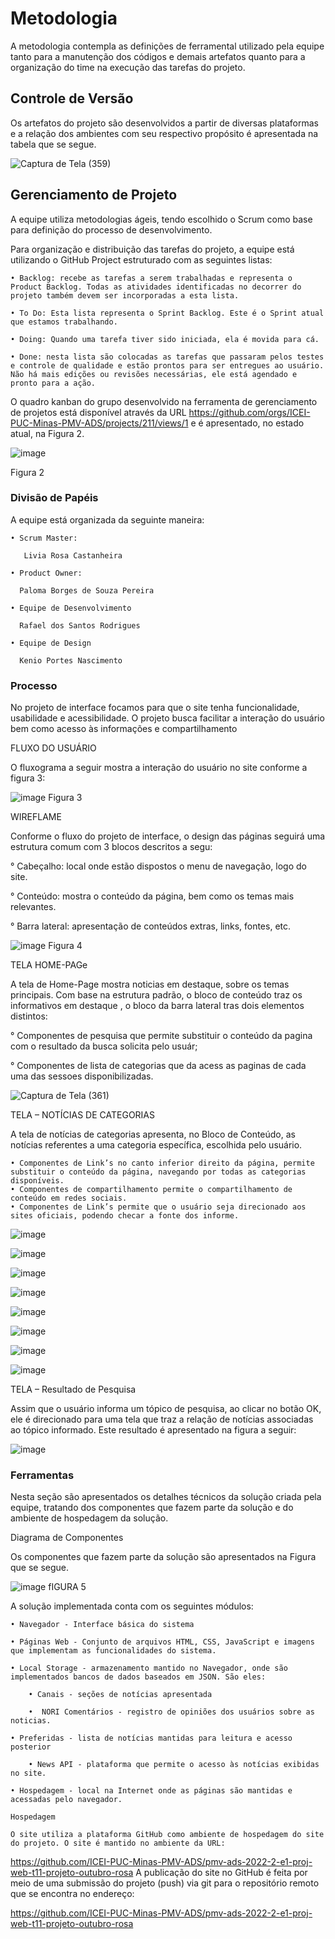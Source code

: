 
# Metodologia

A metodologia contempla as definições de ferramental utilizado pela equipe tanto para a manutenção dos códigos e demais artefatos quanto para a organização do time na execução das tarefas do projeto.

## Controle de Versão

Os artefatos do projeto são desenvolvidos a partir de diversas plataformas e a relação dos ambientes com seu respectivo propósito é apresentada na tabela que se segue. 

![Captura de Tela (359)](https://user-images.githubusercontent.com/117127986/204016239-0a142d15-9ef1-4fab-9491-3af836bd4a76.png)

## Gerenciamento de Projeto

A equipe utiliza metodologias ágeis, tendo escolhido o Scrum como base para definição do processo de desenvolvimento.

Para organização e distribuição das tarefas do projeto, a equipe está utilizando o GitHub Project  estruturado com as seguintes listas: 

    • Backlog: recebe as tarefas a serem trabalhadas e representa o Product Backlog. Todas as atividades identificadas no decorrer do projeto também devem ser incorporadas a esta lista.
        
    • To Do: Esta lista representa o Sprint Backlog. Este é o Sprint atual que estamos trabalhando.
    
    • Doing: Quando uma tarefa tiver sido iniciada, ela é movida para cá.
    
    • Done: nesta lista são colocadas as tarefas que passaram pelos testes e controle de qualidade e estão prontos para ser entregues ao usuário. Não há mais edições ou revisões necessárias, ele está agendado e pronto para a ação.
    
O quadro kanban do grupo desenvolvido na ferramenta de gerenciamento de projetos está disponível através da URL https://github.com/orgs/ICEI-PUC-Minas-PMV-ADS/projects/211/views/1 e é apresentado, no estado atual, na Figura 2.



![image](https://user-images.githubusercontent.com/117127986/204019362-fbfa5b1e-2235-4db6-ae6c-3c2b2d39fd76.png)

Figura  2    

### Divisão de Papéis

A equipe está organizada da seguinte maneira:

    • Scrum Master:
    
       Livia Rosa Castanheira
       
    • Product Owner: 
    
      Paloma Borges de Souza Pereira 
      
    • Equipe de Desenvolvimento
    
      Rafael dos Santos Rodrigues
      
    • Equipe de Design
    
      Kenio Portes Nascimento
      

### Processo

No projeto de interface focamos para que o site tenha funcionalidade, usabilidade e acessibilidade. O projeto busca facilitar a interação do usuário bem como acesso às informações e compartilhamento

FLUXO DO USUÁRIO

O fluxograma a seguir mostra a interação do usuário no site conforme a figura 3: 

![image](https://user-images.githubusercontent.com/117127986/204020821-c8612135-a7bd-4b03-bcbd-8300f00efffd.png)
                                     Figura 3
                                     
WIREFLAME

Conforme o fluxo do projeto de interface, o design das páginas seguirá uma estrutura comum com 3 blocos descritos a segu:

° Cabeçalho: local onde estão dispostos o menu de navegação, logo do site.

° Conteúdo: mostra o conteúdo da página, bem como os temas mais relevantes.

° Barra lateral: apresentação de conteúdos extras, links, fontes, etc. 

![image](https://user-images.githubusercontent.com/117127986/204021474-ce2289d2-0a8f-4caa-b77d-ef660b66f731.png)
                                            Figura 4
 
 TELA HOME-PAGe

A tela de  Home-Page  mostra noticias em destaque, sobre os temas principais.
Com base na estrutura padrão, o bloco de conteúdo  traz  os informativos em destaque , o bloco da barra lateral tras  dois elementos distintos:

° Componentes de pesquisa que permite substituir o conteúdo da pagina com o resultado da busca  solicita pelo usuár;

° Componentes de lista de categorias  que da  acess as paginas  de cada uma das sessoes  disponibilizadas.

![Captura de Tela (361)](https://user-images.githubusercontent.com/117127986/204024099-2ccb9c7f-58a5-4de5-9ef5-7047b2624902.png)


TELA – NOTÍCIAS DE CATEGORIAS 

A tela de notícias de categorias apresenta, no Bloco de Conteúdo, as notícias referentes a uma categoria específica, escolhida pelo usuário. 

    • Componentes de Link’s no canto inferior direito da página, permite substituir o conteúdo da página, navegando por todas as categorias disponíveis. 
    • Componentes de compartilhamento permite o compartilhamento de conteúdo em redes sociais.  
    • Componentes de Link’s permite que o usuário seja direcionado aos sites oficiais, podendo checar a fonte dos informe. 


![image](https://user-images.githubusercontent.com/117127986/204029818-35b39137-b96a-46cc-97b0-d24f1bd5ccad.png)

![image](https://user-images.githubusercontent.com/117127986/204029922-9ba5224b-446d-4fb1-bbe1-06e2a5758f7c.png)

![image](https://user-images.githubusercontent.com/117127986/204030037-dbc56934-7ce1-4919-aa86-67043836150c.png)

![image](https://user-images.githubusercontent.com/117127986/204030312-5fe591f2-97f7-459b-8936-f43201a16aac.png)

![image](https://user-images.githubusercontent.com/117127986/204030361-8514280e-f33b-4441-a4e5-855395b18fff.png)

![image](https://user-images.githubusercontent.com/117127986/204030445-6bd159a4-608d-4654-ad3c-35fe34ea858f.png)

![image](https://user-images.githubusercontent.com/117127986/204030466-21b7caf2-8e19-46f5-92f0-460a4a7e7213.png)

![image](https://user-images.githubusercontent.com/117127986/204030511-b24d53c6-a19f-4127-8514-d0d8011c32da.png)

TELA – Resultado de Pesquisa 

Assim que o usuário informa um tópico de pesquisa, ao clicar no botão OK, ele é direcionado para uma tela que traz a relação de notícias associadas ao tópico informado. 
Este resultado é apresentado na figura a seguir: 

![image](https://user-images.githubusercontent.com/117127986/204030577-a94ff46c-d60a-47d8-886e-ca40df8d514a.png)






### Ferramentas

Nesta seção são apresentados os detalhes técnicos da solução criada pela equipe, tratando dos componentes que fazem parte da solução e do ambiente de hospedagem da solução.

Diagrama de Componentes

Os componentes que fazem parte da solução são apresentados na Figura que se segue.


![image](https://user-images.githubusercontent.com/117127986/204031021-ba102b5b-0922-493a-97dc-f56b5486883e.png)
                               fIGURA  5


A solução implementada conta com os seguintes módulos:

    • Navegador - Interface básica do sistema
    
    • Páginas Web - Conjunto de arquivos HTML, CSS, JavaScript e imagens que implementam as funcionalidades do sistema.
    
    • Local Storage - armazenamento mantido no Navegador, onde são implementados bancos de dados baseados em JSON. São eles: 
   
        • Canais - seções de notícias apresentada
        
        •  NORI Comentários - registro de opiniões dos usuários sobre as  noticias.
        
    • Preferidas - lista de notícias mantidas para leitura e acesso posterior 
    
        • News API - plataforma que permite o acesso às notícias exibidas no site.
       
    • Hospedagem - local na Internet onde as páginas são mantidas e acessadas pelo navegador.  
    
    Hospedagem
    
    O site utiliza a plataforma GitHub como ambiente de hospedagem do site do projeto. O site é mantido no ambiente da URL: 

https://github.com/ICEI-PUC-Minas-PMV-ADS/pmv-ads-2022-2-e1-proj-web-t11-projeto-outubro-rosa
A publicação do site no GitHub é feita por meio de uma submissão do projeto (push) via git para o repositório remoto que se encontra no endereço:

https://github.com/ICEI-PUC-Minas-PMV-ADS/pmv-ads-2022-2-e1-proj-web-t11-projeto-outubro-rosa


